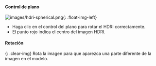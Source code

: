 
#### Control de plano

![images/hdri-spherical.png](images/hdri-spherical.png){: .float-img-left}

* Haga clic en el control del plano para rotar el HDRI correctamente.
* El punto rojo indica el centro del imagen HDRI.

#### Rotación
{: .clear-img}
Rota la imagen para que aparezca una parte diferente de la imagen en el modelo.
